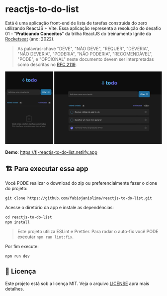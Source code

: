 # reactjs-to-do-list

Está é uma aplicação front-end de lista de tarefas construída do zero utilizando ReactJS + Vite. Essa aplicação
representa a resolução do desafio 01 - "**Praticando Conceitos**" da trilha ReactJS do treinamento Ignite da
[Rocketseat](https://www.rocketseat.com.br/ignite) (ano: 2022).

> As palavras-chave "DEVE", "NÃO DEVE", "REQUER", "DEVERIA", "NÃO DEVERIA", "PODERIA", "NÃO PODERIA", "RECOMENDÁVEL",
> "PODE", e "OPCIONAL" neste documento devem ser interpretadas como descritas no [RFC 2119](http://tools.ietf.org/html/rfc2119).

![captura de tela da versão mobile e web](screenshot.jpg "captura de tela da versão mobile e web")

**Demo**: https://fj-reactjs-to-do-list.netlify.app

## :building_construction: Para executar essa app

Você PODE realizar o download do zip ou preferencialmente fazer o clone do projeto:

```shell
git clone https://github.com/fabiojaniolima/reactjs-to-do-list.git
```

Acesse o diretório da app e instale as dependências:

```shell
cd reactjs-to-do-list
npm install
```

> Este projeto utiliza ESLint e Prettier. Para rodar o auto-fix você PODE executar `npm run lint:fix`.

Por fim execute:

```shell
npm run dev
```

## :pencil: Licença

Este projeto está sob a licença MIT. Veja o arquivo [LICENSE](LICENSE) apra mais detalhes.
